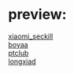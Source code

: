 # preview:
[xiaomi_seckill](https://1103409364.github.io/exercise-webpage/xiaomi_seckill/index.html)
<br>
[boyaa](https://1103409364.github.io/exercise-webpage/boyaa/index.html)
<br>
[ptclub](https://1103409364.github.io/exercise-webpage/ptclub/index.html)
<br>
[longxiad](https://1103409364.github.io/exercise-webpage/longxiad/index.html)
<br>